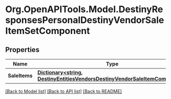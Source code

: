 # Org.OpenAPITools.Model.DestinyResponsesPersonalDestinyVendorSaleItemSetComponent

## Properties

Name | Type | Description | Notes
------------ | ------------- | ------------- | -------------
**SaleItems** | [**Dictionary&lt;string, DestinyEntitiesVendorsDestinyVendorSaleItemComponent&gt;**](DestinyEntitiesVendorsDestinyVendorSaleItemComponent.md) |  | [optional] 

[[Back to Model list]](../README.md#documentation-for-models) [[Back to API list]](../README.md#documentation-for-api-endpoints) [[Back to README]](../README.md)

